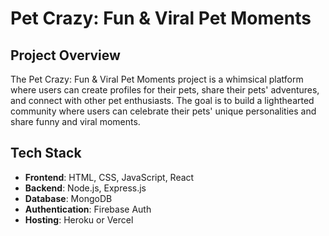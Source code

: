 # Pet Crazy: Fun & Viral Pet Moments

## Project Overview
The Pet Crazy: Fun & Viral Pet Moments project is a whimsical platform where users can create profiles for their pets, share their pets' adventures, and connect with other pet enthusiasts. The goal is to build a lighthearted community where users can celebrate their pets' unique personalities and share funny and viral moments.

## Tech Stack
- **Frontend**: HTML, CSS, JavaScript, React
- **Backend**: Node.js, Express.js
- **Database**: MongoDB
- **Authentication**: Firebase Auth
- **Hosting**: Heroku or Vercel


